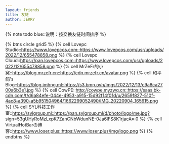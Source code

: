 ```yaml
---
layout: friends
title: 友链
author: JERRY
---
```



{% note todo blue::说明：按交换友链时间排序 %}

{% btns circle grid5 %}
{% cell Lovepc Studio::https://www.lovepcos.com::https://www.lovepcos.com/usr/uploads/2022/12/655478858.png %}
{% cell Lovepc Cloud::https://pan.lovepcos.com::https://www.lovepcos.com/usr/uploads/2022/12/655478858.png %}
{% cell MrZeFr的小窝::https://blog.mrzefr.cn::https://cdn.mrzefr.cn/avatar.png %}
{% cell 和平鸽's Blog::https://blog.imhpg.ml::https://s3.bmp.ovh/imgs/2022/12/13/c9a8ca2700a6b3e1.jpg %}
{% cell CowPE::http://cowpe.myzwq.cn::https://saas.bk-cdn.com/t/d6a84efe-044e-4953-a915-15d92f14f01d/u/2659f827-510f-4ac8-a390-a5b951504964/1662299052490/IMG_20220904_165615.png %}
{% cell SYL科技工作室::https://sylgroup.ml::https://pan.sylgroup.ml/d/photo/logo/me.jpg?sign=53gUHyRoMzLxpK7ZanCNbWdunNE-0Ja6lFS8K1rjacA=:0 %}
{% cell VirtualHotBarの博客::https://www.loser.plus::https://www.loser.plus/img/logo.png %}
{% endbtns %}
